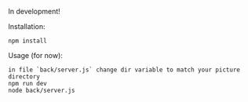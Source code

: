 In development!

Installation:
```
npm install
```

Usage (for now):
```
in file `back/server.js` change dir variable to match your picture directory
npm run dev
node back/server.js
```
